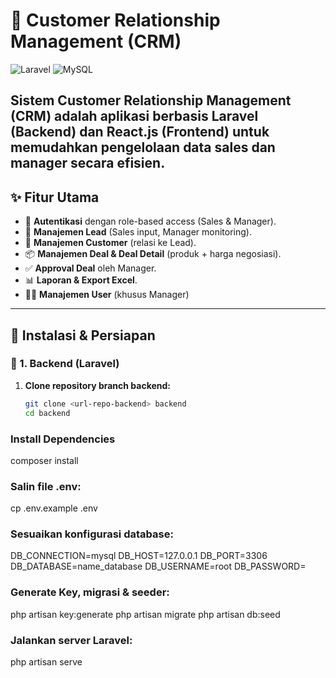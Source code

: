# 🌟 Customer Relationship Management (CRM)

![Laravel](https://img.shields.io/badge/Laravel-10.x-red?style=for-the-badge&logo=laravel)
![MySQL](https://img.shields.io/badge/MySQL-8.x-4479A1?style=for-the-badge&logo=mysql)

Sistem **Customer Relationship Management (CRM)** adalah aplikasi berbasis **Laravel (Backend)** dan **React.js (Frontend)** untuk memudahkan pengelolaan data **sales** dan **manager** secara efisien.  
---

## ✨ Fitur Utama
- 🔑 **Autentikasi** dengan role-based access (Sales & Manager).
- 👤 **Manajemen Lead** (Sales input, Manager monitoring).
- 🧾 **Manajemen Customer** (relasi ke Lead).
- 📦 **Manajemen Deal & Deal Detail** (produk + harga negosiasi).
- ✅ **Approval Deal** oleh Manager.
- 📊 **Laporan & Export Excel**.
- 👨‍💼 **Manajemen User** (khusus Manager)
---

## 🚀 Instalasi & Persiapan

### 🔹 1. Backend (Laravel)

1. **Clone repository branch backend:**
   ```bash
   git clone <url-repo-backend> backend
   cd backend

### Install Dependencies

composer install

### Salin file .env:

cp .env.example .env


### Sesuaikan konfigurasi database:

DB_CONNECTION=mysql
DB_HOST=127.0.0.1
DB_PORT=3306
DB_DATABASE=name_database
DB_USERNAME=root
DB_PASSWORD=

### Generate Key, migrasi & seeder:

php artisan key:generate
php artisan migrate
php artisan db:seed


### Jalankan server Laravel:

php artisan serve
